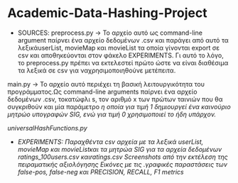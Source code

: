 # Academic-Data-Hashing-Project

- SOURCES:
preprocess.py -> Το αρχείο αυτό ως command-line argument παίρνει ένα αρχείο δεδομένων <name>.csv και παράγει από αυτό τα λεξικάuserList, movieMap και movieList τα οποία γίνονται export σε csv και αποθηκεύονται στον φάκελο EXPERIMENTS. Γι αυτό το λόγο, το preprocess.py πρέπει να εκτελεστεί πρώτο ώστε να είναι διαθέσιμα τα λεξικά σε csv για ναχρησιμοποιηθούνε μετέπειτα.

main.py -> Το αρχείο αυτό περιέχει τη βασική λειτουργικότητα του προγράμματος.Ως command-line arguments παίρνει ένα αρχείο δεδομένων <name>.csv, τοκατώφλι s, τον αριθμό x των πρώτων ταινιών που θα συγκριθούν και μία παράμετρο <i> η οποία για τιμή 1 δημιουργεί ένα καινούριο μητρώο υπογραφών SIG, ενώ για τιμή 0 χρησιμοποιεί το ήδη υπάρχον.

universalHashFunctions.py 

- EXPERIMENTS:
     Παραχθέντα csv αρχεία με τα λεξικά userList, movieMap και movieListκαι τα μητρώα SIG για τα αρχεία δεδομένων ratings_100users.csv καιratings.csv
    Screenshots από την εκτέλεση της πειραματικής αξιολόγησης
    Εικόνες με τις .γραφικές παραστάσεις των false-pos, false-neg και PRECISION, RECALL, F1 metrics


